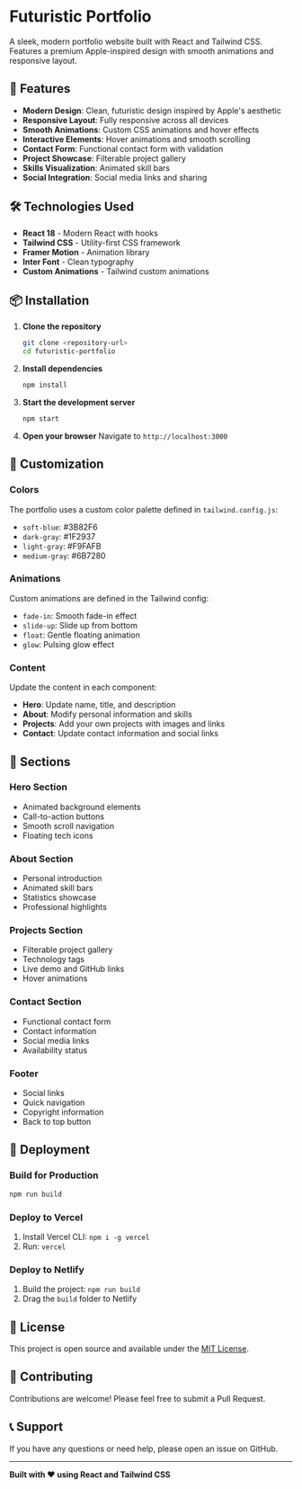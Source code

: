 # Futuristic Portfolio

A sleek, modern portfolio website built with React and Tailwind CSS. Features a premium Apple-inspired design with smooth animations and responsive layout.

## 🚀 Features

- **Modern Design**: Clean, futuristic design inspired by Apple's aesthetic
- **Responsive Layout**: Fully responsive across all devices
- **Smooth Animations**: Custom CSS animations and hover effects
- **Interactive Elements**: Hover animations and smooth scrolling
- **Contact Form**: Functional contact form with validation
- **Project Showcase**: Filterable project gallery
- **Skills Visualization**: Animated skill bars
- **Social Integration**: Social media links and sharing

## 🛠️ Technologies Used

- **React 18** - Modern React with hooks
- **Tailwind CSS** - Utility-first CSS framework
- **Framer Motion** - Animation library
- **Inter Font** - Clean typography
- **Custom Animations** - Tailwind custom animations

## 📦 Installation

1. **Clone the repository**
   ```bash
   git clone <repository-url>
   cd futuristic-portfolio
   ```

2. **Install dependencies**
   ```bash
   npm install
   ```

3. **Start the development server**
   ```bash
   npm start
   ```

4. **Open your browser**
   Navigate to `http://localhost:3000`

## 🎨 Customization

### Colors
The portfolio uses a custom color palette defined in `tailwind.config.js`:
- `soft-blue`: #3B82F6
- `dark-gray`: #1F2937
- `light-gray`: #F9FAFB
- `medium-gray`: #6B7280

### Animations
Custom animations are defined in the Tailwind config:
- `fade-in`: Smooth fade-in effect
- `slide-up`: Slide up from bottom
- `float`: Gentle floating animation
- `glow`: Pulsing glow effect

### Content
Update the content in each component:
- **Hero**: Update name, title, and description
- **About**: Modify personal information and skills
- **Projects**: Add your own projects with images and links
- **Contact**: Update contact information and social links

## 📱 Sections

### Hero Section
- Animated background elements
- Call-to-action buttons
- Smooth scroll navigation
- Floating tech icons

### About Section
- Personal introduction
- Animated skill bars
- Statistics showcase
- Professional highlights

### Projects Section
- Filterable project gallery
- Technology tags
- Live demo and GitHub links
- Hover animations

### Contact Section
- Functional contact form
- Contact information
- Social media links
- Availability status

### Footer
- Social links
- Quick navigation
- Copyright information
- Back to top button

## 🚀 Deployment

### Build for Production
```bash
npm run build
```

### Deploy to Vercel
1. Install Vercel CLI: `npm i -g vercel`
2. Run: `vercel`

### Deploy to Netlify
1. Build the project: `npm run build`
2. Drag the `build` folder to Netlify

## 📄 License

This project is open source and available under the [MIT License](LICENSE).

## 🤝 Contributing

Contributions are welcome! Please feel free to submit a Pull Request.

## 📞 Support

If you have any questions or need help, please open an issue on GitHub.

---

**Built with ❤️ using React and Tailwind CSS** 